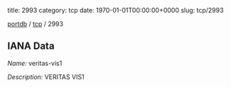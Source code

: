 title: 2993
category: tcp
date: 1970-01-01T00:00:00+0000
slug: tcp/2993

[portdb](/) / [tcp](/category/tcp.html) / 2993


## IANA Data

_Name:_ veritas-vis1

_Description:_ VERITAS VIS1

